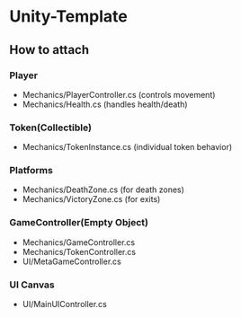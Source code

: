 # Unity-Template

## How to attach

### Player

- Mechanics/PlayerController.cs (controls movement)
- Mechanics/Health.cs (handles health/death)

### Token(Collectible)

- Mechanics/TokenInstance.cs (individual token behavior)

### Platforms

- Mechanics/DeathZone.cs (for death zones)
- Mechanics/VictoryZone.cs (for exits)

### GameController(Empty Object)

- Mechanics/GameController.cs
- Mechanics/TokenController.cs
- UI/MetaGameController.cs

### UI Canvas

- UI/MainUIController.cs
